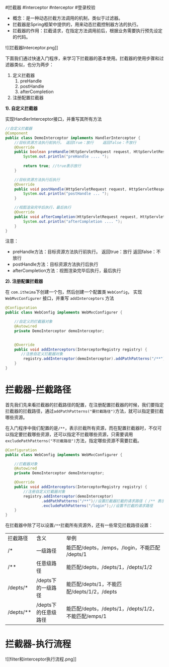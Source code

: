 #拦截器 #Interceptor #nterceptor #登录校验 
- 概念：是一种动态拦截方法调用的机制，类似于过滤器。
- 拦截器是Spring框架中提供的，用来动态拦截控制器方法的执行。
- 拦截器的作用：拦截请求，在指定方法调用前后，根据业务需要执行预先设定的代码。

![[拦截器Interceptor.png]]

下面我们通过快速入门程序，来学习下拦截器的基本使用。拦截器的使用步骤和过滤器类似，也分为两步：
1. 定义拦截器
	1. preHandle
	2. postHandle
	3. afterCompletion
2. 注册配置拦截器

**1). 自定义拦截器**

实现HandlerInterceptor接口，并重写其所有方法

```Java
//自定义拦截器
@Component
public class DemoInterceptor implements HandlerInterceptor {
    //目标资源方法执行前执行。 返回true：放行    返回false：不放行
    @Override
    public boolean preHandle(HttpServletRequest request, HttpServletResponse response, Object handler) throws Exception {
        System.out.println("preHandle .... ");
        
        return true; //true表示放行
    }

    //目标资源方法执行后执行
    @Override
    public void postHandle(HttpServletRequest request, HttpServletResponse response, Object handler, ModelAndView modelAndView) throws Exception {
        System.out.println("postHandle ... ");
    }

    //视图渲染完毕后执行，最后执行
    @Override
    public void afterCompletion(HttpServletRequest request, HttpServletResponse response, Object handler, Exception ex) throws Exception {
        System.out.println("afterCompletion .... ");
    }
}
```

注意：

- preHandle方法：目标资源方法执行前执行。 返回true：放行 返回false：不放行
- postHandle方法：目标资源方法执行后执行
- afterCompletion方法：视图渲染完毕后执行，最后执行
  
**2). 注册配置拦截器**

在 `com.itheima`下创建一个包，然后创建一个配置类 `WebConfig`， 实现 `WebMvcConfigurer` 接口，并重写 `addInterceptors` 方法

```Java
@Configuration  
public class WebConfig implements WebMvcConfigurer {

    //自定义的拦截器对象
    @Autowired
    private DemoInterceptor demoInterceptor;

    
    @Override
    public void addInterceptors(InterceptorRegistry registry) {
       //注册自定义拦截器对象
        registry.addInterceptor(demoInterceptor).addPathPatterns("/**");//设置拦截器拦截的请求路径（ /** 表示拦截所有请求）
    }
}
```

# 拦截器-拦截路径

首先我们先来看拦截器的拦截路径的配置，在注册配置拦截器的时候，我们要指定拦截器的拦截路径，通过`addPathPatterns("要拦截路径")`方法，就可以指定要拦截哪些资源。

在入门程序中我们配置的是`/**`，表示拦截所有资源，而在配置拦截器时，不仅可以指定要拦截哪些资源，还可以指定不拦截哪些资源，只需要调用`excludePathPatterns("不拦截路径")`方法，指定哪些资源不需要拦截。

```Java
@Configuration  
public class WebConfig implements WebMvcConfigurer {

    //拦截器对象
    @Autowired
    private DemoInterceptor demoInterceptor;

    @Override
    public void addInterceptors(InterceptorRegistry registry) {
        //注册自定义拦截器对象
        registry.addInterceptor(demoInterceptor)
                .addPathPatterns("/**")//设置拦截器拦截的请求路径（ /** 表示拦截所有请求）
                .excludePathPatterns("/login");//设置不拦截的请求路径
    }
}
```


在拦截器中除了可以设置`/**`拦截所有资源外，还有一些常见拦截路径设置：

|   |   |   |
|---|---|---|
|拦截路径|含义|举例|
|/*|一级路径|能匹配/depts，/emps，/login，不能匹配 /depts/1|
|/**|任意级路径|能匹配/depts，/depts/1，/depts/1/2|
|/depts/*|/depts下的一级路径|能匹配/depts/1，不能匹配/depts/1/2，/depts|
|/depts/**|/depts下的任意级路径|能匹配/depts，/depts/1，/depts/1/2，不能匹配/emps/1|

# 拦截器-执行流程
![[filter和interceptor执行流程.png]]